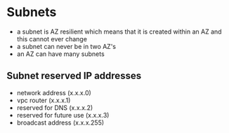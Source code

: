 # Subnets

- a subnet is AZ resilient which means that it is created within an AZ and this cannot ever change
- a subnet can never be in two AZ's
- an AZ can have many subnets

## Subnet reserved IP addresses
- network address (x.x.x.0)
- vpc router (x.x.x.1)
- reserved for DNS (x.x.x.2)
- reserved for future use (x.x.x.3)
- broadcast address (x.x.x.255)

